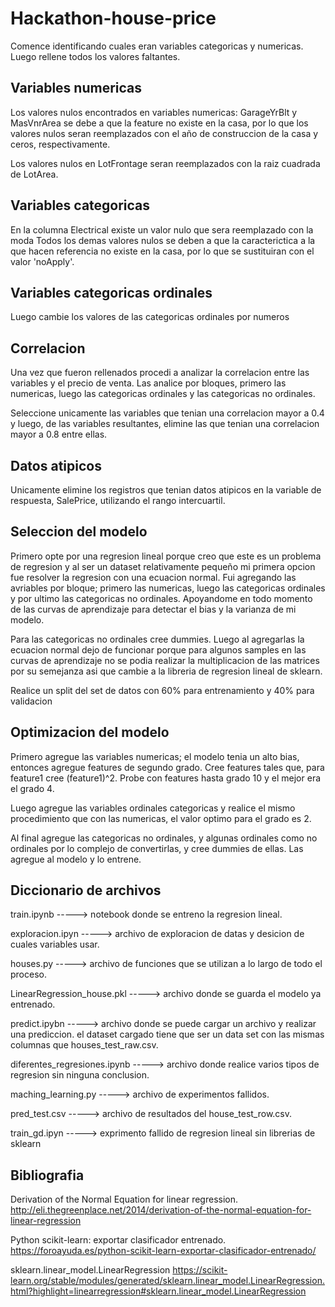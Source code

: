 # Hackathon-house-price

Comence identificando cuales eran variables categoricas y numericas. Luego rellene todos los valores faltantes.

## Variables numericas
 Los valores nulos encontrados en variables numericas: GarageYrBlt y MasVnrArea se debe a que la feature no existe en la casa,
 por lo que los valores nulos seran reemplazados con el año de construccion de la casa y ceros, respectivamente.

 Los valores nulos en LotFrontage seran reemplazados con la raiz cuadrada de LotArea.

## Variables categoricas 
 En la columna Electrical existe un valor nulo que sera reemplazado con la moda
 Todos los demas valores nulos se deben a que la caracterictica a la que hacen referencia no existe en la casa, por lo que se 
 sustituiran con el valor 'noApply'.
 
## Variables categoricas ordinales 
 Luego cambie los valores de las categoricas ordinales por numeros

##  Correlacion 
Una vez que fueron rellenados procedi a analizar la correlacion entre las variables y el precio de venta. Las analice por bloques,
primero las numericas, luego las categoricas ordinales y las categoricas no ordinales.

Seleccione unicamente las variables que tenian una correlacion mayor a 0.4 y luego, de las variables resultantes,
elimine las que tenian una correlacion mayor a 0.8 entre ellas.

##  Datos atipicos 
Unicamente elimine los registros que tenian datos atipicos en la variable de respuesta, SalePrice, utilizando el rango intercuartil. 

##  Seleccion del modelo
Primero opte por una regresion lineal porque creo que este es un problema de regresion y al ser un dataset relativamente pequeño
mi primera opcion fue resolver la regresion con una ecuacion normal. Fui agregando las avriables por bloque; primero las numericas,
luego las categoricas ordinales y por ultimo las categoricas no ordinales. Apoyandome en todo momento de las curvas de aprendizaje 
para detectar el bias y la varianza de mi modelo.

Para las categoricas no ordinales cree dummies. Luego al agregarlas la ecuacion normal dejo de funcionar porque para algunos samples
en las curvas de aprendizaje no se podia realizar la multiplicacion de las matrices por su semejanza asi que cambie a la libreria de
regresion lineal de sklearn.

Realice un split del set de datos con 60% para entrenamiento y 40% para validacion

##  Optimizacion del modelo
Primero agregue las variables numericas; el modelo tenia un alto bias, entonces agregue features de segundo grado. Cree features 
tales que, para feature1 cree (feature1)^2. Probe con features hasta grado 10 y el mejor era el grado 4.

Luego agregue las variables ordinales categoricas y realice el mismo procedimiento que con las numericas, el valor optimo para el 
grado es 2.

Al final agregue las categoricas no ordinales, y algunas ordinales como no ordinales por lo complejo de convertirlas, y cree dummies 
de ellas. Las agregue al modelo y lo entrene.

##  Diccionario de archivos 
train.ipynb                     ----->      notebook donde se entreno la regresion lineal.

exploracion.ipyn                ----->      archivo de exploracion de datas y desicion de cuales variables usar.

houses.py                       ----->      archivo de funciones que se utilizan a lo largo de todo el proceso.

LinearRegression_house.pkl      ----->      archivo donde se guarda el modelo ya entrenado.

predict.ipybn                   ----->      archivo donde se puede cargar un archivo y realizar una prediccion.
el dataset cargado tiene que ser un data set con las mismas columnas que houses_test_raw.csv.

diferentes_regresiones.ipynb    ----->      archivo donde realice varios tipos de regresion sin ninguna conclusion.

maching_learning.py             ----->      archivo de experimentos fallidos.

pred_test.csv                   ----->      archivo de resultados del house_test_row.csv.

train_gd.ipyn                   ----->      exprimento fallido de regresion lineal sin librerias de sklearn


## Bibliografia
Derivation of the Normal Equation for linear regression.
http://eli.thegreenplace.net/2014/derivation-of-the-normal-equation-for-linear-regression

Python scikit-learn: exportar clasificador entrenado.
https://foroayuda.es/python-scikit-learn-exportar-clasificador-entrenado/

sklearn.linear_model.LinearRegression
https://scikit-learn.org/stable/modules/generated/sklearn.linear_model.LinearRegression.html?highlight=linearregression#sklearn.linear_model.LinearRegression